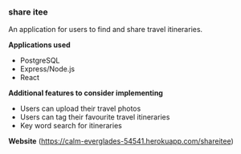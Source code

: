 ### share itee 
An application for users to find and share travel itineraries.

**Applications used**
- PostgreSQL
- Express/Node.js
- React


**Additional features to consider implementing**
- Users can upload their travel photos
- Users can tag their favourite travel itineraries
- Key word search for itineraries

**Website**
(https://calm-everglades-54541.herokuapp.com/shareitee)